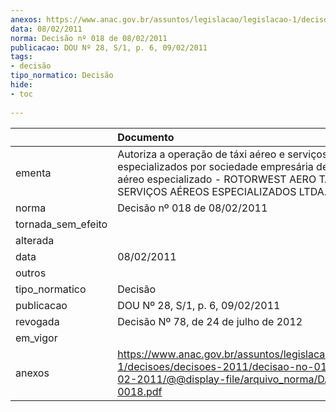 ```yaml
---
anexos: https://www.anac.gov.br/assuntos/legislacao/legislacao-1/decisoes/decisoes-2011/decisao-no-018-de-08-02-2011/@@display-file/arquivo_norma/DA2011-0018.pdf
data: 08/02/2011
norma: Decisão nº 018 de 08/02/2011
publicacao: DOU Nº 28, S/1, p. 6, 09/02/2011
tags:
- decisão
tipo_normatico: Decisão
hide: 
- toc 
 
---
```


|                    | Documento                                                                                                                                                                               |
|:-------------------|:----------------------------------------------------------------------------------------------------------------------------------------------------------------------------------------|
| ementa             | Autoriza a operação de táxi aéreo e serviços aéreos especializados por sociedade empresária de serviço aéreo especializado - ROTORWEST AERO TÁXI E SERVIÇOS AÉREOS ESPECIALIZADOS LTDA. |
| norma              | Decisão nº 018 de 08/02/2011                                                                                                                                                            |
| tornada_sem_efeito |                                                                                                                                                                                         |
| alterada           |                                                                                                                                                                                         |
| data               | 08/02/2011                                                                                                                                                                              |
| outros             |                                                                                                                                                                                         |
| tipo_normatico     | Decisão                                                                                                                                                                                 |
| publicacao         | DOU Nº 28, S/1, p. 6, 09/02/2011                                                                                                                                                        |
| revogada           | Decisão Nº 78, de 24 de julho de 2012                                                                                                                                                   |
| em_vigor           |                                                                                                                                                                                         |
| anexos             | https://www.anac.gov.br/assuntos/legislacao/legislacao-1/decisoes/decisoes-2011/decisao-no-018-de-08-02-2011/@@display-file/arquivo_norma/DA2011-0018.pdf                               |